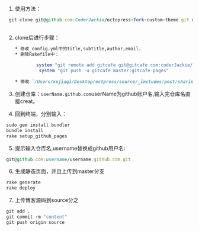 1. 使用方法：
```ruby
 git clone git@github.com:CoderJackie/octopress-fork-custom-theme.git octopress
 
```
 
2. clone后进行步骤：
	```ruby
    * 修改_config.yml中的title,subtitle,author,email.
    * 删除Rakefile中：
	  
			system "git remote add gitcafe git@gitcafe.com:coderJackie/coderJackie.git >> /dev/null 2>&1"
			 system "git push -u gitcafe master:gitcafe-pages"
	  
    * 修改 `/Users/xujiaqi/Desktop/octpress/source/_includes/post/sharing.html`，替换有言评论id，定制百度		分享。
    
	```


3. 创建仓库：```userName.github.com```userName为github账户名,输入完仓库名直接creat。
4. 回到终端，分别输入：

 ```ruby
 sudo gem install bundler
 bundle install
 rake setup_github_pages

 ```
 
5. 提示输入仓库名,username替换成github用户名:
 
 ```ruby
 git@github.com:username/username.github.com.git
 ```
 
6. 生成静态页面，并且上传到master分支
 
 ```ruby
 rake generate
 rake deploy
 ```
 
7. 上传博客源码到source分之
 ```ruby
 git add .
 git commit -m "content"
 git push origin source
 ```
 
